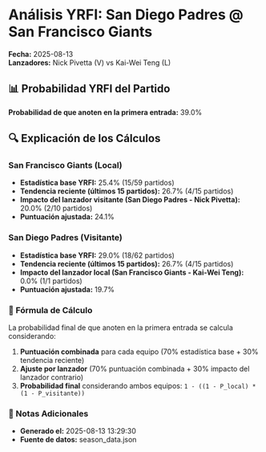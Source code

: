 # Análisis YRFI: San Diego Padres @ San Francisco Giants

**Fecha:** 2025-08-13  
**Lanzadores:** Nick Pivetta (V) vs Kai-Wei Teng (L)

## 📊 Probabilidad YRFI del Partido

**Probabilidad de que anoten en la primera entrada:** 39.0%

## 🔍 Explicación de los Cálculos

### San Francisco Giants (Local)
- **Estadística base YRFI:** 25.4% (15/59 partidos)
- **Tendencia reciente (últimos 15 partidos):** 26.7% (4/15 partidos)
- **Impacto del lanzador visitante (San Diego Padres - Nick Pivetta):** 20.0% (2/10 partidos)
- **Puntuación ajustada:** 24.1%

### San Diego Padres (Visitante)
- **Estadística base YRFI:** 29.0% (18/62 partidos)
- **Tendencia reciente (últimos 15 partidos):** 26.7% (4/15 partidos)
- **Impacto del lanzador local (San Francisco Giants - Kai-Wei Teng):** 0.0% (1/1 partidos)
- **Puntuación ajustada:** 19.7%

### 📝 Fórmula de Cálculo

La probabilidad final de que anoten en la primera entrada se calcula considerando:
1. **Puntuación combinada** para cada equipo (70% estadística base + 30% tendencia reciente)
2. **Ajuste por lanzador** (70% puntuación combinada + 30% impacto del lanzador contrario)
3. **Probabilidad final** considerando ambos equipos: `1 - ((1 - P_local) * (1 - P_visitante))`

### 📌 Notas Adicionales

- **Generado el:** 2025-08-13 13:29:30
- **Fuente de datos:** season_data.json
